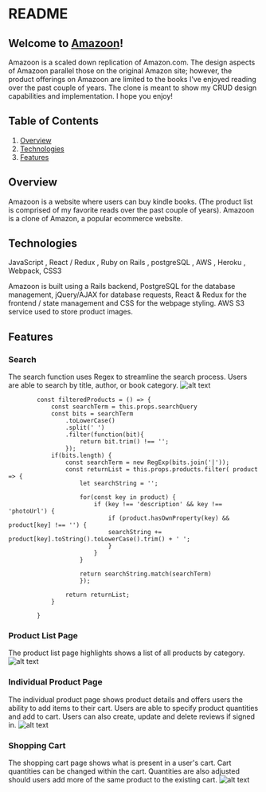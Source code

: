 # README

## Welcome to [Amazoon](https://amazoonmia.herokuapp.com/#/)!
Amazoon is a scaled down replication of Amazon.com. The design aspects of Amazoon parallel those on the original Amazon site; however, the product offerings on Amazoon are limited to the books I've enjoyed reading over the past couple of years. The clone is meant to show my CRUD design capabilities and implementation. I hope you enjoy!

## Table of Contents
1.  [Overview](#overview)
2.  [Technologies](#technologies)
3.  [Features](#features)

## Overview
Amazoon is a website where users can buy kindle books. (The product list is comprised of my favorite reads over the past couple of years). Amazoon is a clone of Amazon, a popular ecommerce website.

## Technologies
JavaScript , React / Redux , Ruby on Rails , postgreSQL , AWS , Heroku , Webpack, CSS3

Amazoon is built using a Rails backend, PostgreSQL for the database management, jQuery/AJAX for database requests, React & Redux for the frontend / state management and CSS for the webpage styling. AWS S3 service used to store product images.

## Features

### Search
The search function uses Regex to streamline the search process. Users are able to search by title, author, or book category.
![alt text](https://amazoon-seeds.s3.amazonaws.com/Screen+Shot+2021-11-12+at+1.05.26+PM.png)
```
        const filteredProducts = () => {
            const searchTerm = this.props.searchQuery
            const bits = searchTerm
                .toLowerCase()
                .split(' ')
                .filter(function(bit){
                    return bit.trim() !== '';
                });
            if(bits.length) {
                const searchTerm = new RegExp(bits.join('|'));
                const returnList = this.props.products.filter( product => {
                    let searchString = '';
                     
                    for(const key in product) {
                        if (key !== 'description' && key !== 'photoUrl') {
                            if (product.hasOwnProperty(key) && product[key] !== '') {
                            searchString += product[key].toString().toLowerCase().trim() + ' ';
                            }
                        }
                    }
                    
                    return searchString.match(searchTerm)
                    });
                
                return returnList;
            }
            
        }
```

### Product List Page
The product list page highlights shows a list of all products by category.
![alt text](https://amazoon-seeds.s3.amazonaws.com/Screen+Shot+2021-11-12+at+1.05.59+PM.png)

### Individual Product Page
The individual product page shows product details and offers users the ability to add items to their cart. Users are able to specify product quantities and add to cart. Users can also create, update and delete reviews if signed in.
![alt text](https://amazoon-seeds.s3.amazonaws.com/Screen+Shot+2021-11-12+at+1.06.46+PM.png)

### Shopping Cart
The shopping cart page shows what is present in a user's cart. Cart quantities can be changed within the cart. Quantities are also adjusted should users add more of the same product to the existing cart.
![alt text](https://amazoon-seeds.s3.amazonaws.com/Screen+Shot+2021-11-12+at+1.07.08+PM.png)



